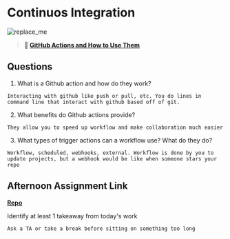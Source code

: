 # Continuos Integration

![replace_me](https://codeworks.blob.core.windows.net/public/assets/img/illustrations/placeholder.svg)

> **📖 [GitHub Actions and How to Use Them](https://codeworksacademy.com/fs-student-guide/resources/wk8-9/05-Github-Actions)**

## Questions

1. What is a Github action and how do they work?
```
Interacting with github like push or pull, etc. You do lines in command line that interact with github based off of git.
```
2. What benefits do Github actions provide?
```
They allow you to speed up workflow and make collaboration much easier
```
3. What types of trigger actions can a workflow use? What do they do?
```
Workflow, scheduled, webhooks, external. Workflow is done by you to update projects, but a webhook would be like when someone stars your repo
```
## Afternoon Assignment Link

**[Repo](https://github.com/ksquaredcoding/im-board)**

Identify at least 1 takeaway from today's work
```
Ask a TA or take a break before sitting on something too long
```